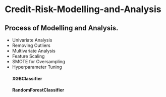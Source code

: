 # Credit-Risk-Modelling-and-Analysis

## Process of Modelling and Analysis.
- Univariate Analysis
- Removing Outliers
- Multivariate Analysis
- Feature Scaling
- SMOTE for Oversampling
- Hyperparameter Tuning
  #### XGBClassifier
  #### RandomForestClassifier
